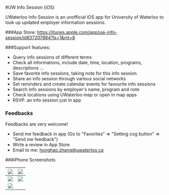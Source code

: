 #UW Info Session (iOS)

UWaterloo Info Session is an unofficial iOS app for University of Waterloo to look up updated employer information sessions.

###App Store:
https://itunes.apple.com/app/uw-info-session/id837207884?ls=1&mt=8

###Support features:
- Query info sessions of different terms
- Check all informations, include date, time, location, programs, descriptions ...
- Save favorite info sessions, taking note for this info session
- Share an info session through various social networks
- Set reminders and create calendar events for favourite info sessions
- Search info sessions by employer's name, program and note
- Check locations using UWaterloo map or open in map apps
- RSVP. an info session just in app

### Feedbacks
Feedbacks are very welcome!
- Send me feedback in app (Go to "Favorites" => "Setting cog button" => "Send me feedback")
- Wirte a review in App Store
- Email to me: honghao.zhang@uwaterloo.ca

###iPhone Screenshots

![](http://a2.mzstatic.com/us/r30/Purple3/v4/ec/77/65/ec77659b-5dae-0dd1-0f2d-57a1d728b751/screen568x568.jpeg) | ![](http://a5.mzstatic.com/us/r30/Purple1/v4/f8/f5/19/f8f519fb-bf50-9995-c0ca-1db8f2aa021e/screen568x568.jpeg)
------------ | -------------
![](http://a2.mzstatic.com/us/r30/Purple3/v4/95/29/04/9529040c-5fa6-520a-c47f-a15301248ead/screen568x568.jpeg) | ![](http://a3.mzstatic.com/us/r30/Purple1/v4/2e/24/f0/2e24f0cc-3746-8adb-ca8d-9afd232bbba4/screen568x568.jpeg)
![](http://a2.mzstatic.com/us/r30/Purple4/v4/b5/5a/c3/b55ac3b1-ab1a-4990-da2f-f16026175e09/screen568x568.jpeg) |  
